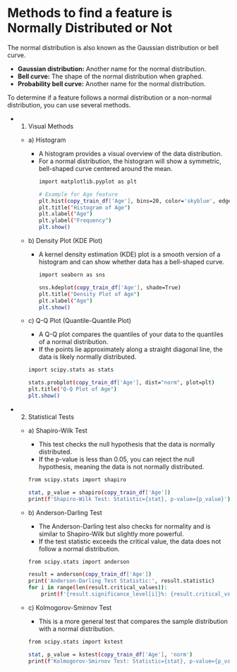 # Methods to find a feature is Normally Distributed or Not

The normal distribution is also known as the Gaussian distribution or bell curve.
  - **Gaussian distribution:** Another name for the normal distribution.
  - **Bell curve:** The shape of the normal distribution when graphed.
  - **Probability bell curve:** Another name for the normal distribution.  

To determine if a feature follows a normal distribution or a non-normal distribution, you can use several methods.
  - 1. Visual Methods
      - a) Histogram
        - A histogram provides a visual overview of the data distribution.
        - For a normal distribution, the histogram will show a symmetric, bell-shaped curve centered around the mean.
          ```sh
          import matplotlib.pyplot as plt

          # Example for Age feature
          plt.hist(copy_train_df['Age'], bins=20, color='skyblue', edgecolor='black')
          plt.title("Histogram of Age")
          plt.xlabel("Age")
          plt.ylabel("Frequency")
          plt.show()
          ```

      - b) Density Plot (KDE Plot)
        - A kernel density estimation (KDE) plot is a smooth version of a histogram and can show whether data has a bell-shaped curve.
          ```sh
          import seaborn as sns

          sns.kdeplot(copy_train_df['Age'], shade=True)
          plt.title("Density Plot of Age")
          plt.xlabel("Age")
          plt.show()
          ```

      - c) Q-Q Plot (Quantile-Quantile Plot)
        - A Q-Q plot compares the quantiles of your data to the quantiles of a normal distribution.
        - If the points lie approximately along a straight diagonal line, the data is likely normally distributed.
        ```sh
        import scipy.stats as stats

        stats.probplot(copy_train_df['Age'], dist="norm", plot=plt)
        plt.title("Q-Q Plot of Age")
        plt.show()
        ```
  - 2. Statistical Tests
      - a) Shapiro-Wilk Test
        - This test checks the null hypothesis that the data is normally distributed.
        - If the p-value is less than 0.05, you can reject the null hypothesis, meaning the data is not normally distributed.
        ```sh
        from scipy.stats import shapiro

        stat, p_value = shapiro(copy_train_df['Age'])
        print(f'Shapiro-Wilk Test: Statistic={stat}, p-value={p_value}')
        ```

      - b) Anderson-Darling Test
        - The Anderson-Darling test also checks for normality and is similar to Shapiro-Wilk but slightly more powerful.
        - If the test statistic exceeds the critical value, the data does not follow a normal distribution.
        ```sh
        from scipy.stats import anderson

        result = anderson(copy_train_df['Age'])
        print('Anderson-Darling Test Statistic:', result.statistic)
        for i in range(len(result.critical_values)):
            print(f'{result.significance_level[i]}%: {result.critical_values[i]}')
        ```

      - c) Kolmogorov-Smirnov Test
        - This is a more general test that compares the sample distribution with a normal distribution.
        ```sh
        from scipy.stats import kstest

        stat, p_value = kstest(copy_train_df['Age'], 'norm')
        print(f'Kolmogorov-Smirnov Test: Statistic={stat}, p-value={p_value}')
        ```

    
